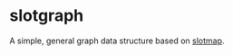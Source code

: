 # slotgraph
A simple, general graph data structure based on [slotmap](https://github.com/orlp/slotmap).
